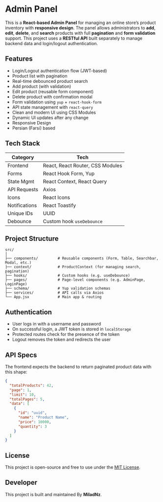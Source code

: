 # Admin Panel

This is a **React-based Admin Panel** for managing an online store’s product inventory with **responsive design**. The panel allows administrators to **add**, **edit**, **delete**, and **search** products with full **pagination** and **form validation** support. This project uses a **RESTful API** built separately to manage backend data and login/logout authentication.

## Features

- Login/Logout authentication flow (JWT-based)
- Product list with pagination
- Real-time debounced product search
- Add product (with validation)
- Edit product (reusable form component)
- Delete product with confirmation modal
- Form validation using `yup` + `react-hook-form`
- API state management with `react-query`
- Clean and modern UI using CSS Modules
- Dynamic UI updates after any change
- Responsive Design
- Persian (Farsi) based

## Tech Stack

| Category      | Tech                             |
| ------------- | -------------------------------- |
| Frontend      | React, React Router, CSS Modules |
| Forms         | React Hook Form, Yup             |
| State Mgmt    | React Context, React Query       |
| API Requests  | Axios                            |
| Icons         | React Icons                      |
| Notifications | React Toastify                   |
| Unique IDs    | UUID                             |
| Debounce      | Custom hook `useDebounce`        |

## Project Structure

```
src/
│
├── components/         # Reusable components (Form, Table, Searchbar, Modal, etc.)
├── context/            # ProductContext (for managing search, pagination)
├── hooks/              # Custom hooks (e.g. useDebounce)
├── pages/              # Page-level components (e.g. AdminPage, LoginPage)
├── schema/             # Yup validation schemas
├── services/           # API calls via Axios
└── App.jsx             # Main app & routing

```

## Authentication

- User logs in with a username and password
- On successful login, a JWT token is stored in `localStorage`
- Protected routes check for the presence of the token
- Logout removes the token and redirects the user

## API Specs

The frontend expects the backend to return paginated product data with this shape:

```json
{
  "totalProducts": 42,
  "page": 1,
  "limit": 10,
  "totalPages": 5,
  "data": [
    {
      "id": "uuid",
      "name": "Product Name",
      "price": 10000,
      "quantity": 3
    }
  ]
}
```

## License

This project is open-source and free to use under the [MIT License](LICENSE).

## Developer

This project is built and maintained By **MiladNz**.
